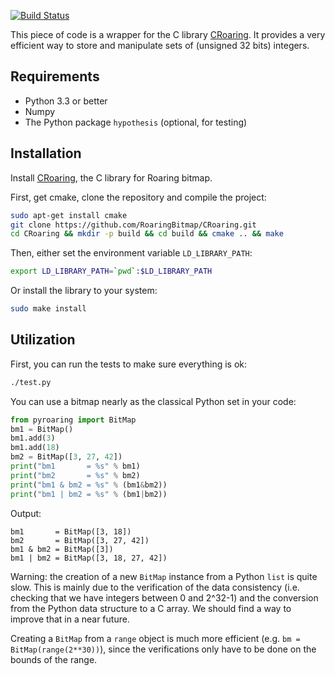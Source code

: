 [![Build Status](https://travis-ci.org/Ezibenroc/PyRoaringBitMap.svg?branch=master)](https://travis-ci.org/Ezibenroc/PyRoaringBitMap)

This piece of code is a wrapper for the C library [CRoaring](https://github.com/RoaringBitmap/CRoaring).
It provides a very efficient way to store and manipulate sets of (unsigned 32 bits) integers.

## Requirements

- Python 3.3 or better
- Numpy
- The Python package ``hypothesis`` (optional, for testing)

## Installation

Install [CRoaring](https://github.com/RoaringBitmap/CRoaring), the C library for Roaring bitmap.

First, get cmake, clone the repository and compile the project:
```bash
sudo apt-get install cmake
git clone https://github.com/RoaringBitmap/CRoaring.git
cd CRoaring && mkdir -p build && cd build && cmake .. && make
```

Then, either set the environment variable `LD_LIBRARY_PATH`:
```bash
export LD_LIBRARY_PATH=`pwd`:$LD_LIBRARY_PATH
```

Or install the library to your system:
```bash
sudo make install
```

## Utilization

First, you can run the tests to make sure everything is ok:
```bash
./test.py
```

You can use a bitmap nearly as the classical Python set in your code:
```python
from pyroaring import BitMap
bm1 = BitMap()
bm1.add(3)
bm1.add(18)
bm2 = BitMap([3, 27, 42])
print("bm1       = %s" % bm1)
print("bm2       = %s" % bm2)
print("bm1 & bm2 = %s" % (bm1&bm2))
print("bm1 | bm2 = %s" % (bm1|bm2))
```

Output:
```
bm1       = BitMap([3, 18])
bm2       = BitMap([3, 27, 42])
bm1 & bm2 = BitMap([3])
bm1 | bm2 = BitMap([3, 18, 27, 42])
```

Warning: the creation of a new `BitMap` instance from a Python `list` is quite slow. This is mainly due to the verification of the data consistency (i.e. checking that we have integers between 0 and 2^32-1) and the conversion from the Python data structure to a C array. We should find a way to improve that in a near future.

Creating a `BitMap` from a `range` object is much more efficient (e.g. `bm = BitMap(range(2**30))`), since the verifications only have to be done on the bounds of the range.
